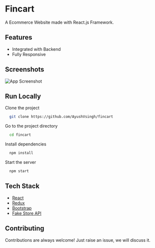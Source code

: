 # Fincart

A Ecommerce Website made with React.js Framework.


## Features

- Integrated with Backend
- Fully Responsive


## Screenshots

![App Screenshot](https://i.ibb.co/Pw4W4x9/fincart1.png)



## Run Locally

Clone the project

```bash
  git clone https://github.com/AyushVsingh/fincart
```

Go to the project directory

```bash
  cd fincart
```

Install dependencies

```bash
  npm install
```

Start the server

```bash
  npm start
```



## Tech Stack

* [React](https://reactjs.org/)
* [Redux](https://redux.js.org/)
* [Bootstrap](https://getbootstrap.com/)
* [Fake Store API](https://fakestoreapi.com/)

## Contributing

Contributions are always welcome!
Just raise an issue, we will discuss it.



